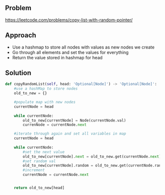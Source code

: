 ## Problem 
https://leetcode.com/problems/copy-list-with-random-pointer/

## Approach 

- Use a hashmap to store all nodes with values as new nodes we create 
- Go through all elements and set the values for everything 
- Return the value stored in hashmap for head

## Solution
```python 
def copyRandomList(self, head: 'Optional[Node]') -> 'Optional[Node]':
	#use a hashMap to store nodes
	old_to_new = {}

	#populate map with new nodes
	currentNode = head
	
	while currentNode:
		old_to_new[currentNode] = Node(currentNode.val)
		currenNode = currentNode.next

	#iterate through again and set all variables in map
	currentNode = head
	
	while currentNode:
		#set the next value
		old_to_new[currentNode].next = old_to_new.get(currentNode.next)
		#set random val
		old_to_new[currentNode].random = old_to_new.get(currentNode.random)
		#increment
		currentNode = currentNode.next


	return old_to_new[head]
```


